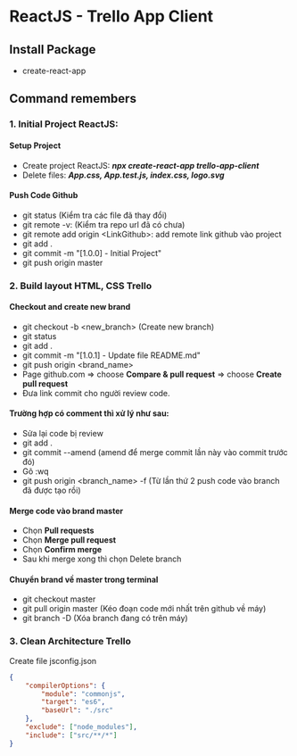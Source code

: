 # ReactJS - Trello App Client

## Install Package

-   create-react-app

## Command remembers

### **1. Initial Project ReactJS:**

#### Setup Project

-   Create project ReactJS: **_npx create-react-app trello-app-client_**
-   Delete files: **_App.css, App.test.js, index.css, logo.svg_**

#### Push Code Github

-   git status (Kiểm tra các file đã thay đổi)
-   git remote -v: (Kiểm tra repo url đã có chưa)
-   git remote add origin \<LinkGithub>: add remote link github vào project
-   git add .
-   git commit -m "[1.0.0] - Initial Project"
-   git push origin master

### **2. Build layout HTML, CSS Trello**

#### Checkout and create new brand

-   git checkout -b <new_branch> (Create new branch)
-   git status
-   git add .
-   git commit -m "[1.0.1] - Update file README.md"
-   git push origin <brand_name>
-   Page github.com => choose **Compare & pull request** => choose **Create pull request**
-   Đưa link commit cho người review code.

#### Trường hợp có comment thì xử lý như sau:

-   Sửa lại code bị review
-   git add .
-   git commit --amend (amend để merge commit lần này vào commit trước đó)
-   Gõ :wq
-   git push origin <branch_name> -f (Từ lần thứ 2 push code vào branch đã được tạo rồi)

#### Merge code vào brand master

-   Chọn **Pull requests**
-   Chọn **Merge pull request**
-   Chọn **Confirm merge**
-   Sau khi merge xong thì chọn Delete branch

#### Chuyển brand về master trong terminal

-   git checkout master
-   git pull origin master (Kéo đoạn code mới nhất trên github về máy)
-   git branch -D <BrandName> (Xóa branch đang có trên máy)

### **3. Clean Architecture Trello**

Create file jsconfig.json

```json
{
    "compilerOptions": {
        "module": "commonjs",
        "target": "es6",
        "baseUrl": "./src"
    },
    "exclude": ["node_modules"],
    "include": ["src/**/*"]
}
```
